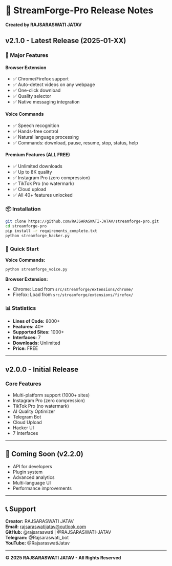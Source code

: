 # 🚀 StreamForge-Pro Release Notes

**Created by RAJSARASWATI JATAV**

## v2.1.0 - Latest Release (2025-01-XX)

### 🎉 Major Features

#### Browser Extension
- ✅ Chrome/Firefox support
- ✅ Auto-detect videos on any webpage
- ✅ One-click download
- ✅ Quality selector
- ✅ Native messaging integration

#### Voice Commands
- ✅ Speech recognition
- ✅ Hands-free control
- ✅ Natural language processing
- ✅ Commands: download, pause, resume, stop, status, help

#### Premium Features (ALL FREE)
- ✅ Unlimited downloads
- ✅ Up to 8K quality
- ✅ Instagram Pro (zero compression)
- ✅ TikTok Pro (no watermark)
- ✅ Cloud upload
- ✅ All 40+ features unlocked

### 📦 Installation

```bash
git clone https://github.com/RAJSARASWATI-JATAV/streamforge-pro.git
cd streamforge-pro
pip install -r requirements_complete.txt
python streamforge_hacker.py
```

### 🎯 Quick Start

**Voice Commands:**
```bash
python streamforge_voice.py
```

**Browser Extension:**
- Chrome: Load from `src/streamforge/extensions/chrome/`
- Firefox: Load from `src/streamforge/extensions/firefox/`

### 📊 Statistics
- **Lines of Code:** 8000+
- **Features:** 40+
- **Supported Sites:** 1000+
- **Interfaces:** 7
- **Downloads:** Unlimited
- **Price:** FREE

---

## v2.0.0 - Initial Release

### Core Features
- Multi-platform support (1000+ sites)
- Instagram Pro (zero compression)
- TikTok Pro (no watermark)
- AI Quality Optimizer
- Telegram Bot
- Cloud Upload
- Hacker UI
- 7 Interfaces

---

## 🔮 Coming Soon (v2.2.0)

- API for developers
- Plugin system
- Advanced analytics
- Multi-language UI
- Performance improvements

---

## 📞 Support

**Creator:** RAJSARASWATI JATAV  
**Email:** rajsaraswatijatav@outlook.com  
**GitHub:** @rajsaraswati | @RAJSARASWATI-JATAV  
**Telegram:** @Rajsaraswati_bot  
**YouTube:** @RajsaraswatiJatav

---

**© 2025 RAJSARASWATI JATAV - All Rights Reserved**
